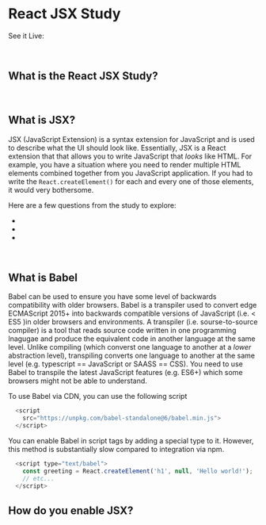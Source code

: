# React JSX Study
See it Live: 

<br>

## What is the React JSX Study?


<br>

## What is JSX?
JSX (JavaScript Extension) is a syntax extension for JavaScript and is used to describe what the UI should look like. Essentially, JSX is a React extension that that allows you to write JavaScript that *looks* like HTML. For example, you have a situation where you need to render multiple HTML elements combined together from you JavaScript application. If you had to write the ```React.createElement()``` for each and every one of those elements, it would very bothersome.

Here are a few questions from the study to explore:

* [](#)
* [](#)
* [](#)

<br>

## What is Babel
Babel can be used to ensure you have some level of backwards compatibility with older browsers. Babel is a transpiler used to convert edge ECMAScript 2015+ into backwards compatible versions of JavaScript (i.e. < ES5 )in older browsers and environments. A transpiler (i.e. sourse-to-source compiler) is a tool that reads source code written in one programming lnagugae and produce the equivalent code in another language at the same level. Unlike compiling (which converst one language to another at a *lower* abstraction level), transpiling converts one language to another at the same level (e.g. typescript == JavaScript or SAASS == CSS). You need to use Babel to transpile the latest JavaScript features (e.g. ES6+) which some browsers might not be able to understand.

To use Babel via CDN, you can use the following script
```JavaScript
  <script
    src="https://unpkg.com/babel-standalone@6/babel.min.js">
  </script>
```
You can enable Babel in script tags by adding a special type to it. However, this method is substantially slow compared to integration via npm.
```JavaScript
  <script type="text/babel">
    const greeting = React.createElement('h1', null, 'Hello world!');
    // etc...
  </script>
```


## How do you enable JSX?
